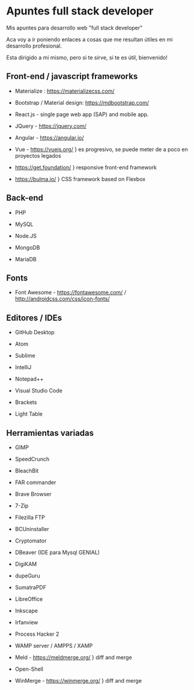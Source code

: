 # Apuntes full stack developer

 Mis apuntes para desarrollo web "full stack developer"

Aca voy a ir poniendo enlaces a cosas que me resultan útiles en mi desarrollo profesional.

Esta dirigido a mi mismo, pero si te sirve, si te es útil, bienvenido!

 ## Front-end / javascript frameworks

 * Materialize : https://materializecss.com/

 * Bootstrap / Material design: https://mdbootstrap.com/

 * React.js - single page web app (SAP) and mobile app.

 * JQuery - https://jquery.com/

 * Angular - https://angular.io/

 * Vue - https://vuejs.org/ } es progresivo, se puede meter de a poco en proyectos legados

 * https://get.foundation/ }  responsive front-end framework

 * https://bulma.io/ } CSS framework based on Flexbox

 ## Back-end

 * PHP

 * MySQL

 * Node.JS

 * MongoDB

 * MariaDB

 ## Fonts

 * Font Awesome - https://fontawesome.com/ / http://androidcss.com/css/icon-fonts/

 ## Editores / IDEs

 * GitHub Desktop

 * Atom

 * Sublime

 * IntelliJ

 * Notepad++

 * Visual Studio Code

 * Brackets

 * Light Table

## Herramientas variadas

* GIMP

* SpeedCrunch

* BleachBit

* FAR commander

* Brave Browser

* 7-Zip

* Filezilla FTP

* BCUninstaller

* Cryptomator

* DBeaver (IDE para Mysql GENIAL)

* DigiKAM

* dupeGuru

* SumatraPDF

* LibreOffice

* Inkscape

* Irfanview

* Process Hacker 2

* WAMP server / AMPPS / XAMP

* Meld - https://meldmerge.org/ }  diff and merge

* Open-Shell

* WinMerge - https://winmerge.org/ }  diff and merge
